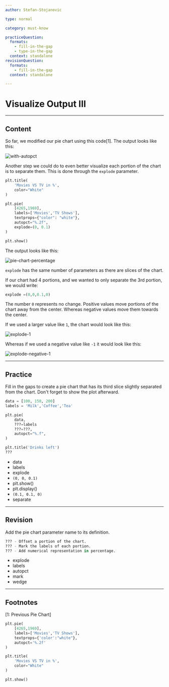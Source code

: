 ```yaml
---
author: Stefan-Stojanovic

type: normal

category: must-know

practiceQuestion:
  formats:
    - fill-in-the-gap
    - type-in-the-gap
  context: standalone
revisionQuestion:
  formats:
    - fill-in-the-gap
  context: standalone

---
```


# Visualize Output III

---
## Content

So far, we modified our pie chart using this code[1]. The output looks like this:

![with-autopct](https://img.enkipro.com/8070c3d3f4bbb725ef7b528ab7487cfa.png)

Another step we could do to even better visualize each portion of the chart is to separate them. This is done through the `explode` parameter.

```py
plt.title(
    'Movies VS TV in %', 
    color="White"
)

plt.pie(
    [4265,1969],
    labels=['Movies','TV Shows'],
    textprops={"color": "white"},
    autopct="%.2f",
    explode=(0, 0.1)
)

plt.show()
```

The output looks like this:

![pie-chart-percentage](https://img.enkipro.com/d39c93873479e577b35fd11e786c38b1.png)

`explode` has the same number of parameters as there are slices of the chart. 

If our chart had 4 portions, and we wanted to only separate the 3rd portion, we would write:
```python
explode =(0,0,0.1,0)
```

The number `0` represents no change. Positive values move portions of the chart away from the center. Whereas negative values move them towards the center.

If we used a larger value like `1`, the chart would look like this:

![explode-1](https://img.enkipro.com/c14ddb84d4b30b98b3103852cb8474c2.png)

Whereas if we used a negative value like `-1` it would look like this:

![explode-negative-1](https://img.enkipro.com/8b1661eeaee31d4493725f6472e49eb8.png)


---

## Practice

Fill in the gaps to create a pie chart that has its third slice slightly separated from the chart. Don't forget to show the plot afterward.

```python
data = [100, 150, 200]
labels = 'Milk','Coffee','Tea'

plt.pie(
    data,
    ???=labels
    ???=???,
    autopct="%.f",
)

plt.title('Drinks left')
???
```


- data
- labels
- explode
- `(0, 0, 0.1)`
- plt.show()
- plt.display()
- `(0.1, 0.1, 0)`
- separate

---

## Revision

Add the pie chart parameter name to its definition.

```python
??? - Offset a portion of the chart.
??? - Mark the labels of each portion.
??? - Add numerical representation in percentage. 
```

- explode
- labels
- autopct
- mark
- wedge


---
## Footnotes
[1: Previous Pie Chart]

```python
plt.pie(
    [4265,1969], 
    labels=['Movies','TV Shows'],
    textprops={'color':"white"},
    autopct='%.2f'
)

plt.title(
    'Movies VS TV in %',
    color="White"
)

plt.show()
```